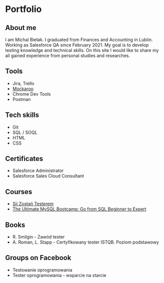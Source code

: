 # Portfolio

## About me
I am Michal Bielak. I graduated from Finances and Accounting in Lublin. Working as Salesforce QA since February 2021. My goal is to develop testing knowledge and technical skills. On this site I would like to share my all gained experience from personal studies and researches.

## Tools
* Jira, Trello
* [Mockaroo](https://mockaroo.com/)
* Chrome Dev Tools
* Postman

## Tech skills
* Git
* SQL / SOQL
* HTML
* CSS

## Certificates
* Salesforce Administrator
* Salesforce Sales Cloud Consultant

## Courses
* [Sii Zostań Testerem](https://sii.pl/szkolenia/zostan-testerem/)
* [The Ultimate MySQL Bootcamp: Go from SQL Beginner to Expert](https://www.udemy.com/course/the-ultimate-mysql-bootcamp-go-from-sql-beginner-to-expert/)

## Books
* R. Smilgin - Zawód tester
* A. Roman, L. Stapp - Certyfikowany tester ISTQB. Poziom podstawowy

## Groups on Facebook
* Testowanie oprogramowania
* Tester oprogramowania - wsparcie na starcie

